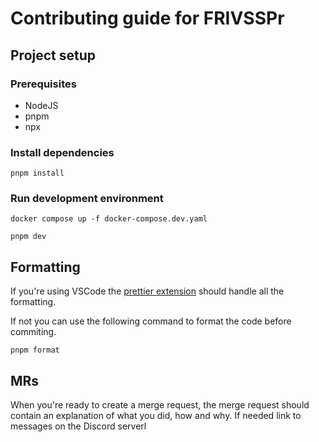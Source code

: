 # Contributing guide for FRIVSSPr

## Project setup

### Prerequisites
- NodeJS
- pnpm
- npx

### Install dependencies

```
pnpm install
```

### Run development environment

```
docker compose up -f docker-compose.dev.yaml

pnpm dev
```

## Formatting

If you're using VSCode the [prettier extension]() should handle all the formatting.

If not you can use the following command to format the code before commiting.

```
pnpm format
```

## MRs

When you're ready to create a merge request, the merge request should contain an explanation of what you did, how and why. If needed link to messages on the Discord serverl